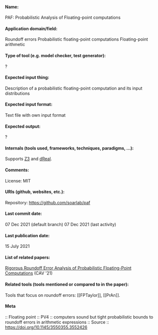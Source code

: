 #### Name:
PAF: Probabilistic Analysis of Floating-point computations

#### Application domain/field:
Roundoff errors
Probabilistic floating-point computations
Floating-point arithmetic

#### Type of tool (e.g. model checker, test generator):
?

#### Expected input thing:
Description of a probabilistic floating-point computation and its input distributions

#### Expected input format:
Text file with own input format

#### Expected output:
?

#### Internals (tools used, frameworks, techniques, paradigms, ...):
Supports [Z3](Solvers/SMT/Z3.md) and [dReal](Solvers/SMT/dReal.md).

#### Comments:
License: MIT

#### URIs (github, websites, etc.):
Repository: https://github.com/soarlab/paf

#### Last commit date:
07 Dec 2021 (default branch)
07 Dec 2021 (last activity)

#### Last publication date:
15 July 2021

#### List of related papers:
[Rigorous Roundoff Error Analysis of Probabilistic Floating-Point Computations](https://doi.org/10.1007/978-3-030-81688-9_29) (CAV '21)

#### Related tools (tools mentioned or compared to in the paper):
Tools that focus on roundoff errors: [[FPTaylor]], [[PrAn]].

#### Meta
:: Floating point
:: PV4 :: computers sound but tight probabilistic bounds to roundoff errors in arithmetic expressions
:: Source :: https://doi.org/10.1145/3550355.3552426

